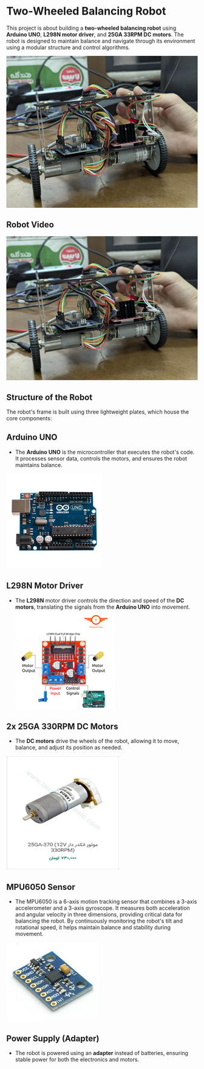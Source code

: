 # Two-Wheeled Balancing Robot

This project is about building a **two-wheeled balancing robot** using **Arduino UNO**, **L298N motor driver**, and **25GA 33RPM DC motors**. The robot is designed to maintain balance and navigate through its environment using a modular structure and control algorithms.

<!-- Display Image -->
<img src="images/Real_robot.jpg" alt="DC Motors" width="700" height="400">

<!-- Display Video -->
## Robot Video
[![Robot Video](images/Real_robot.jpg)](images/gif.mp4)


## Structure of the Robot
The robot's frame is built using three lightweight plates, which house the core components:

## **Arduino UNO**
- The **Arduino UNO** is the microcontroller that executes the robot's code. It processes sensor data, controls the motors, and ensures the robot maintains balance.
  
![Arduino UNO](images/Arduino_UNO.png)

## **L298N Motor Driver**
- The **L298N** motor driver controls the direction and speed of the **DC motors**, translating the signals from the **Arduino UNO** into movement.
![Motor Driver](images/L298N.png)

## **2x 25GA 330RPM DC Motors**
- The **DC motors** drive the wheels of the robot, allowing it to move, balance, and adjust its position as needed.
<img src="images/photo_۲۰۲۴-۱۲-۲۳_۱۵-۳۸-۲۹.jpg" alt="DC Motors" width="300" height="300">

## MPU6050 Sensor
- The MPU6050 is a 6-axis motion tracking sensor that combines a 3-axis accelerometer and a 3-axis gyroscope. It measures both acceleration and angular velocity in three dimensions, providing critical data for balancing the robot. By continuously monitoring the robot's tilt and rotational speed, it helps maintain balance and stability during movement.
  
![ MPU6050 Sensor](images/mpu.jpg)

## **Power Supply (Adapter)**
- The robot is powered using an **adapter** instead of batteries, ensuring stable power for both the electronics and motors.

